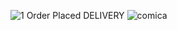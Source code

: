 ![1 Order Placed DELIVERY](https://github.com/gautamladhava/email-template-6/assets/109068997/cd14b4fb-fa1e-4f1c-b48a-2dadadad397d)
![comica](https://github.com/gautamladhava/email-template-6/assets/109068997/ce5d5ae8-8cfe-405f-9f1c-60bc28709aba)

